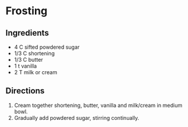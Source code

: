 # Frosting

## Ingredients
*	4		C	sifted powdered sugar
*	1/3		C	shortening
*	1/3		C	butter
*	1		t	vanilla
*	2		T	milk or cream

## Directions
1.	Cream together shortening, butter, vanilla and milk/cream in medium bowl.
2.	Gradually add powdered sugar, stirring continually.
